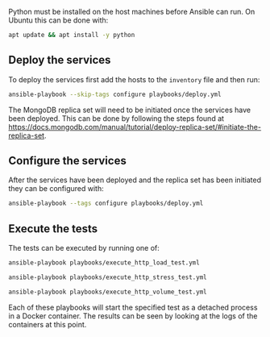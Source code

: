Python must be installed on the host machines before Ansible can run. On Ubuntu this can be done with:

```sh
apt update && apt install -y python
```

## Deploy the services

To deploy the services first add the hosts to the `inventory` file and then run:

```sh
ansible-playbook --skip-tags configure playbooks/deploy.yml
```

The MongoDB replica set will need to be initiated once the services have been deployed. This can be done by following the steps found at https://docs.mongodb.com/manual/tutorial/deploy-replica-set/#initiate-the-replica-set.

## Configure the services

After the services have been deployed and the replica set has been initiated they can be configured with:

```sh
ansible-playbook --tags configure playbooks/deploy.yml
```

## Execute the tests

The tests can be executed by running one of:

```sh
ansible-playbook playbooks/execute_http_load_test.yml
```

```sh
ansible-playbook playbooks/execute_http_stress_test.yml
```

```sh
ansible-playbook playbooks/execute_http_volume_test.yml
```

Each of these playbooks will start the specified test as a detached process in a Docker container. The results can be seen by looking at the logs of the containers at this point.
